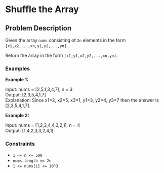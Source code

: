 # Shuffle the Array

## Problem Description

Given the array `nums` consisting of `2n` elements in the form `[x1,x2,...,xn,y1,y2,...,yn]`.

Return the array in the form `[x1,y1,x2,y2,...,xn,yn]`.

### Examples

**Example 1:**

Input: nums = [2,5,1,3,4,7], n = 3 <br>
Output: [2,3,5,4,1,7] <br>
Explanation: Since x1=2, x2=5, x3=1, y1=3, y2=4, y3=7 then the answer is [2,3,5,4,1,7].


**Example 2:**

Input: nums = [1,2,3,4,4,3,2,1], n = 4 <br>
Output: [1,4,2,3,3,2,4,1]



### Constraints

- `1 <= n <= 500`
- `nums.length == 2n`
- `1 <= nums[i] <= 10^3`
